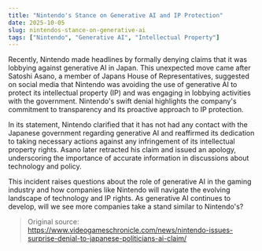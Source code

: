 ```yaml
---
title: "Nintendo's Stance on Generative AI and IP Protection"
date: 2025-10-05
slug: nintendos-stance-on-generative-ai
tags: ["Nintendo", "Generative AI", "Intellectual Property"]
---
```

Recently, Nintendo made headlines by formally denying claims that it was lobbying against generative AI in Japan. This unexpected move came after Satoshi Asano, a member of Japans House of Representatives, suggested on social media that Nintendo was avoiding the use of generative AI to protect its intellectual property (IP) and was engaging in lobbying activities with the government. Nintendo's swift denial highlights the company's commitment to transparency and its proactive approach to IP protection.

In its statement, Nintendo clarified that it has not had any contact with the Japanese government regarding generative AI and reaffirmed its dedication to taking necessary actions against any infringement of its intellectual property rights. Asano later retracted his claim and issued an apology, underscoring the importance of accurate information in discussions about technology and policy.

This incident raises questions about the role of generative AI in the gaming industry and how companies like Nintendo will navigate the evolving landscape of technology and IP rights. As generative AI continues to develop, will we see more companies take a stand similar to Nintendo's? 

> Original source: https://www.videogameschronicle.com/news/nintendo-issues-surprise-denial-to-japanese-politicians-ai-claim/